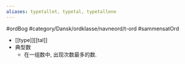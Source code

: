 ```yaml
---
aliases: typetallet, typetal, typetallene
---
```

#ordBog #category/Dansk/ordklasse/navneord/t-ord #sammensatOrd 
- [[type]][[tal]]
- 典型数
	- 在一组数中, 出现次数最多的数. 
